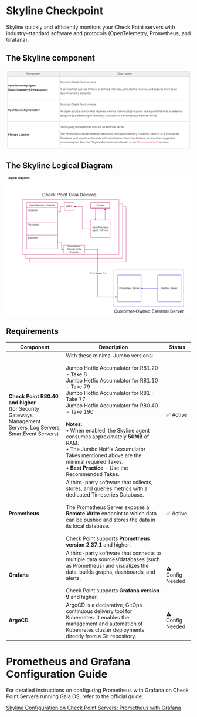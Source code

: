 # Skyline Checkpoint
Skyline quickly and efficiently monitors your Check Point servers with industry-standard software and protocols (OpenTelemetry, Prometheus, and Grafana).
## The Skyline component
![Skyline component](https://raw.githubusercontent.com/ofekhalabi/Skyline-Checkpoint/main/skyline%20component.png)

## The Skyline Logical Diagram
![Skyline component](https://raw.githubusercontent.com/ofekhalabi/Skyline-Checkpoint/main/skyline%20logical%20diagram.png)

## Requirements
| Component   | Description                    | Status  |
|------------|--------------------------------|--------|
| **Check Point R80.40 and higher**<br>(for Security Gateways, Management Servers, Log Servers, SmartEvent Servers) | With these minimal Jumbo versions:<br><br>Jumbo Hotfix Accumulator for R81.20 - Take 8<br>Jumbo Hotfix Accumulator for R81.10 - Take 79<br>Jumbo Hotfix Accumulator for R81 - Take 77<br>Jumbo Hotfix Accumulator for R80.40 - Take 190<br><br>**Notes:**<br>• When enabled, the Skyline agent consumes approximately **50MB** of RAM.<br>• The Jumbo Hotfix Accumulator Takes mentioned above are the minimal required Takes.<br>• **Best Practice** - Use the Recommended Takes. | ✅ Active |
| **Prometheus** | A third-party software that collects, stores, and queries metrics with a dedicated Timeseries Database.<br><br>The Prometheus Server exposes a **Remote Write** endpoint to which data can be pushed and stores the data in its local database.<br><br>Check Point supports **Prometheus version 2.37.1** and higher. | ✅ Active |
| **Grafana** | A third-party software that connects to multiple data sources/databases (such as Prometheus) and visualizes the data, builds graphs, dashboards, and alerts.<br><br>Check Point supports **Grafana version 9** and higher. | ⚠️ Config Needed |
| **ArgoCD** | ArgoCD is a declarative, GitOps continuous delivery tool for Kubernetes. It enables the management and automation of Kubernetes cluster deployments directly from a Git repository. | ⚠️ Config Needed |

# Prometheus and Grafana Configuration Guide

For detailed instructions on configuring Prometheus with Grafana on Check Point Servers running Gaia OS, refer to the official guide:

[Skyline Configuration on Check Point Servers: Prometheus with Grafana](https://sc1.checkpoint.com/documents/Appliances/Skyline/Content/Topics-AG/Configuration-on-Servers-Gaia-OS-Prometheus-with-Grafana.htm)
